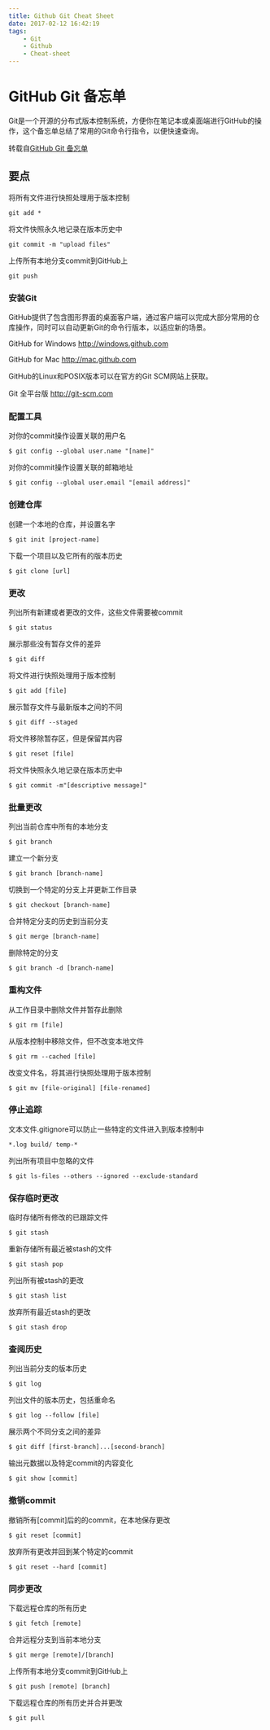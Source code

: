 ```yaml
---
title: Github Git Cheat Sheet
date: 2017-02-12 16:42:19
tags:
	- Git
	- Github
	- Cheat-sheet
---
```



# GitHub Git 备忘单

Git是一个开源的分布式版本控制系统，方便你在笔记本或桌面端进行GitHub的操作，这个备忘单总结了常用的Git命令行指令，以便快速查询。

转载自[GitHub Git 备忘单](https://services.github.com/on-demand/downloads/zh_CN/github-git-cheat-sheet/)

<!-- more -->

## 要点

将所有文件进行快照处理用于版本控制

```
git add *
```

将文件快照永久地记录在版本历史中

```
git commit -m "upload files"
```

上传所有本地分支commit到GitHub上

```
git push
```

<!-- more -->

### 安装Git

GitHub提供了包含图形界面的桌面客户端，通过客户端可以完成大部分常用的仓库操作，同时可以自动更新Git的命令行版本，以适应新的场景。

GitHub for Windows
http://windows.github.com

GitHub for Mac
http://mac.github.com

GitHub的Linux和POSIX版本可以在官方的Git SCM网站上获取。

Git 全平台版
http://git-scm.com

### 配置工具

对你的commit操作设置关联的用户名

```
$ git config --global user.name "[name]"
```

对你的commit操作设置关联的邮箱地址

```
$ git config --global user.email "[email address]"
```

### 创建仓库

创建一个本地的仓库，并设置名字

```
$ git init [project-name]
```

下载一个项目以及它所有的版本历史

```
$ git clone [url]
```

### 更改

列出所有新建或者更改的文件，这些文件需要被commit

```
$ git status
```

展示那些没有暂存文件的差异

```
$ git diff
```

将文件进行快照处理用于版本控制

```
$ git add [file]
```

展示暂存文件与最新版本之间的不同

```
$ git diff --staged
```

将文件移除暂存区，但是保留其内容

```
$ git reset [file]
```

将文件快照永久地记录在版本历史中

```
$ git commit -m"[descriptive message]"
```

### 批量更改

列出当前仓库中所有的本地分支

```
$ git branch
```

建立一个新分支

```
$ git branch [branch-name]
```

切换到一个特定的分支上并更新工作目录


```
$ git checkout [branch-name]
```

合并特定分支的历史到当前分支

```
$ git merge [branch-name]
```

删除特定的分支

```
$ git branch -d [branch-name]
```

### 重构文件

从工作目录中删除文件并暂存此删除

```
$ git rm [file]
```

从版本控制中移除文件，但不改变本地文件

```
$ git rm --cached [file]
```

改变文件名，将其进行快照处理用于版本控制

```
$ git mv [file-original] [file-renamed]
```

### 停止追踪

文本文件.gitignore可以防止一些特定的文件进入到版本控制中

```
*.log build/ temp-*
```

列出所有项目中忽略的文件

```
$ git ls-files --others --ignored --exclude-standard
```

### 保存临时更改

临时存储所有修改的已跟踪文件

```
$ git stash
```

重新存储所有最近被stash的文件

```
$ git stash pop
```

列出所有被stash的更改

```
$ git stash list
```

放弃所有最近stash的更改

```
$ git stash drop
```

### 查阅历史

列出当前分支的版本历史

```
$ git log
```

列出文件的版本历史，包括重命名

```
$ git log --follow [file]
```

展示两个不同分支之间的差异

```
$ git diff [first-branch]...[second-branch]
```

输出元数据以及特定commit的内容变化

```
$ git show [commit]
```

### 撤销commit

撤销所有[commit]后的的commit，在本地保存更改

```
$ git reset [commit]
```

放弃所有更改并回到某个特定的commit

```
$ git reset --hard [commit]
```

### 同步更改

下载远程仓库的所有历史

```
$ git fetch [remote]
```

合并远程分支到当前本地分支

```
$ git merge [remote]/[branch]
```

上传所有本地分支commit到GitHub上

```
$ git push [remote] [branch]
```

下载远程仓库的所有历史并合并更改

```
$ git pull
```